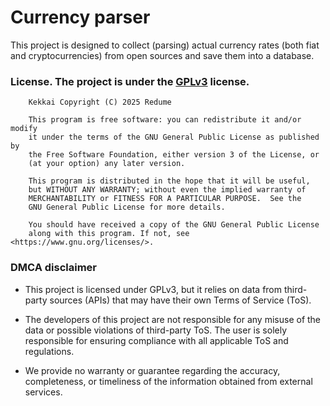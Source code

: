 # Currency parser
This project is designed to collect (parsing) actual currency rates 
(both fiat and cryptocurrencies) from open sources and save 
them into a database.

### License. The project is under the [GPLv3](https://www.gnu.org/licenses/gpl-3.0.html) license.
```
    Kekkai Copyright (C) 2025 Redume

    This program is free software: you can redistribute it and/or modify
    it under the terms of the GNU General Public License as published by
    the Free Software Foundation, either version 3 of the License, or
    (at your option) any later version.

    This program is distributed in the hope that it will be useful,
    but WITHOUT ANY WARRANTY; without even the implied warranty of
    MERCHANTABILITY or FITNESS FOR A PARTICULAR PURPOSE.  See the
    GNU General Public License for more details.

    You should have received a copy of the GNU General Public License
    along with this program. If not, see <https://www.gnu.org/licenses/>.
```

### DMCA disclaimer
- This project is licensed under GPLv3, 
but it relies on data from third-party sources (APIs) 
that may have their own Terms of Service (ToS).

- The developers of this project are not responsible 
for any misuse of the data or possible violations of third-party ToS. 
The user is solely responsible for ensuring compliance 
with all applicable ToS and regulations.

- We provide no warranty or guarantee regarding 
the accuracy, completeness, or timeliness 
of the information obtained from external services.